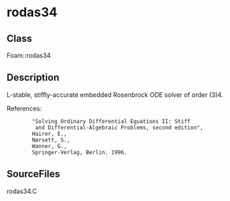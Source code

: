 # rodas34 
## Class
Foam::rodas34

## Description
L-stable, stiffly-accurate embedded Rosenbrock ODE solver of order (3)4.

References:
```
        "Solving Ordinary Differential Equations II: Stiff
         and Differential-Algebraic Problems, second edition",
        Hairer, E.,
        Nørsett, S.,
        Wanner, G.,
        Springer-Verlag, Berlin. 1996.
```

## SourceFiles
rodas34.C

